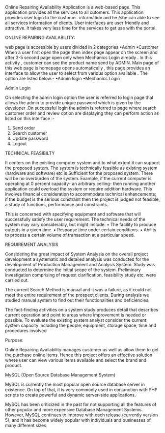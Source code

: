 Online Repairing Availability  Application is a web-based page. This application provides all the services to all cutomers. This application provides user login to the customer.  information and he /she can able to see all services information of clients.
User interfaces are user friendly and attractive. It takes very less time for the services to get use  with the portal.

ONLINE REPAIRING AVAILABILITY:

web page is accessible by users divided in 2 categories 
•Admin
•Customer
When a user first open the page then index page appear on the screen and after 3-5 second page open only when Mechanics Login already . In this activity , customer can see the product name send by ADMIN.
Main page of this web page is homepage opens automatically , this page provides an interface to allow the user to select from various option available . The option are listed below:-
•Admin login
•Mechanics Login

Admin Login

On selecting the admin login option the user is referred to login page that allows the admin to provide unique password which is given by the developer .On successful login the admin is referred to page where search customer order and review option are displaying they can perform action as listed on this interface :-
1.	 Send order
2.	 Search customer
3.	 Update password
4.	 Logout


TECHNICAL FEASIBILTY 

It centers on the existing computer system and to what extent it can support the proposed system. The system is technically feasible as existing system (hardware and software) etc is Sufficient for the proposed system. There will be no overburden of the system.
Example, if the current computer is operating at 0 percent capacity- an arbitrary ceiling- then running another application could overload the system or require addition hardware. This involves financial consideration to accommodate technical enhancements; if the budget is the serious constraint then the project is judged not feasible, a study of functions, performance and constraints.

This is concerned with specifying equipment and software that will successfully satisfy the user requirement. The technical needs of the system may vary considerably, but might include:
•	The facility to produce outputs in a given time.
•	Response time under certain conditions.
•	Ability to process a certain volume of transaction at a particular speed.

 REQUIREMENT ANALYSIS

Considering the great impact of System Analysis on the overall project development a systematic and detailed analysis was conducted for the development of Production Management and Analysis System. Study was conducted to determine the initial scope of the system. Preliminary investigation comprising of request clarification, feasibility study etc. were carried out.

The current Search Method is manual and it was a failure, as it could not meet the entire requirement of the prospect clients. During analysis we studied manual system to find out their functionalities and deficiencies.

The fact-finding activities on a system study produces detail that describes current operation and point to areas where improvement is needed or possible. To evaluate the existing system analyst consider the current system capacity including the people, equipment, storage space, time and procedures involved

Purpose: 

Online Repairing Availability  manages customer as well as allow them to get the purchase online Items. Hence this project offers an effective solution  where user can view various Items available and select the brand and product.

MySQL (Open Source Database Management System)

MySQL is currently the most popular open source database server in existence. On top of that, it is very commonly used in conjunction with PHP scripts to create powerful and dynamic server-side applications.

MySQL has been criticized in the past for not supporting all the features of other popular and more expensive Database Management Systems. However, MySQL continues to improve with each release (currently version 5), and it has become widely popular with individuals and businesses of many different sizes.


 

